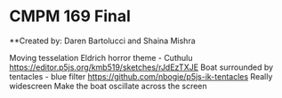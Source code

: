 # CMPM 169 Final
**Created by: Daren Bartolucci and Shaina Mishra

Moving tesselation
Eldrich horror theme - Cuthulu
https://editor.p5js.org/kmb519/sketches/rJdEzTXJE
Boat surrounded by tentacles - blue filter
https://github.com/nbogie/p5js-ik-tentacles
Really widescreen
Make the boat oscillate across the screen 
